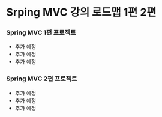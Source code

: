 # Srping MVC 강의 로드맵 1편 2편 
### Spring MVC 1편 프로젝트
- 추가 예정<br/>
- 추가 예정<br/>
- 추가 예정<br/>

### Spring MVC 2편 프로젝트
- 추가 예정<br/>
- 추가 예정<br/>
- 추가 예정<br/>

